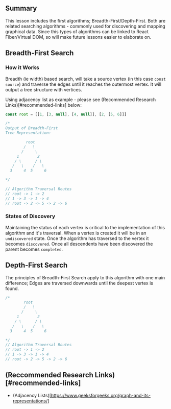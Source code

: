 ## Summary

This lesson includes the first algorithms; Breadth-First/Depth-First. Both are related searching algorithms - commonly used for discovering and mapping graphical data. Since this types of algorithms can be linked to React Fiber/Virtual DOM, so will make future lessons easier to elaborate on.


## Breadth-First Search

### How it Works

Breadth (ie width) based search, will take a source vertex (in this case `const source`) and traverse the edges until it reaches the outermost vertex. It will output a tree structure with vertices.

Using adjacency list as example - please see (Recommended Research Links)[#recommended-links] below:

```js
const root = [[1, [3, null], [4, null]], [2, [5, 6]]]

/*
Output of Breadth-First
Tree Representation:

         root
        /   \
       /     \
     1        2
    / \      / \
   /   \    /   \
  3     4  5     6

*/

// Algorithm Traversal Routes
// root -> 1 -> 2
// 1 -> 3 -> 1 -> 4
// root -> 2 -> 5 -> 2 -> 6
```

### States of Discovery
Maintaining the status of each vertex is critical to the implementation of this algorithm and it's traversal. When a vertex is created it will be in an `undiscovered` state. Once the algorithm has traversed to the vertex it becomes `discovered`. Once all descendents have been discovered the parent becomes `completed`.


## Depth-First Search

The principles of Breadth-First Search apply to this algorithm with one main difference; Edges are traversed downwards until the deepest vertex is found. 

```js
/*
        root
        /   \
       /     \
     1        2
    / \      / \
   /   \    /   \
  3     4  5     6

*/
// Algorithm Traversal Routes
// root -> 1 -> 2
// 1 -> 3 -> 1 -> 4
// root -> 2 -> 5 -> 2 -> 6
```


## (Reccommended Research Links)[#recommended-links]
* (Adjacency Lists)[https://www.geeksforgeeks.org/graph-and-its-representations/]